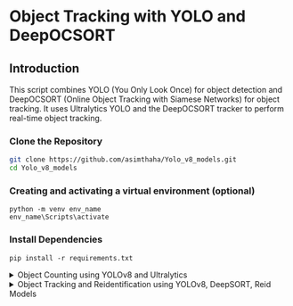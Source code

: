 # Object Tracking with YOLO and DeepOCSORT

## Introduction

This script combines YOLO (You Only Look Once) for object detection and DeepOCSORT (Online Object Tracking with Siamese Networks) for object tracking. It uses Ultralytics YOLO and the DeepOCSORT tracker to perform real-time object tracking.

### Clone the Repository

```bash
git clone https://github.com/asimthaha/Yolo_v8_models.git
cd Yolo_v8_models
```
### Creating and activating a virtual environment (optional)
```
python -m venv env_name
env_name\Scripts\activate
```

### Install Dependencies
```
pip install -r requirements.txt
```

<details>
<summary>Object Counting using YOLOv8 and Ultralytics</summary>


This repository demonstrates object counting using YOLOv8 and Ultralytics.

### Run the Object Counting Script
```
python object_counting.py
```
The YOLOv8 weights file (yolov8n.pt) from the Ultralytics repository will be downloaded into the models directory.

### Paramters
This script uses YOLOv8 for object detection and Ultralytics for object counting. The object_counting.py script captures a video, applies object tracking, and counts the number of specified classes (e.g., person) that cross a vertical line in the video.

- video_path: Path to the input video file (0 for webcam view).
- line_points: Coordinates of the vertical line in the format [(x1, y1), (x2, y2)].
- classes_to_count: List of classes to count (e.g., [0] for person).
- draw_tracks: Set to True to visualize object tracks.

### Output
The script generates an output video (obj_count.avi) with object counting annotations.
Feel free to customize the parameters and experiment with different videos.


https://github.com/asimthaha/Yolo_v8_models/assets/88647020/946c1458-f81c-4de4-bb4e-107caee62d02



</details>

<details>
<summary>Object Tracking and Reidentification using YOLOv8, DeepSORT, Reid Models</summary>

### Run the Object Tracking Script
```
python object_tracking.py
```
The weights file needed will be downloaded into the models directory automatically.

<details>
<summary>Select Yolo model</summary>

+ yolov8n       # bboxes only
+ yolo_nas_s    # bboxes only
+ yolox_n       # bboxes only
+ yolov8n-seg   # bboxes + segmentation masks
+ yolov8n-pose  # bboxes + pose estimation
</details>

<details>
<summary>Select ReID model</summary>

+ lmbn_n_cuhk03_d.pt               # lightweight
+ osnet_x0_25_market1501.pt
+ mobilenetv2_x1_4_msmt17.engine
+ resnet50_msmt17.onnx
+ osnet_x1_0_msmt17.pt
+ clip_market1501.pt               # heavy
+ clip_vehicleid.pt
</details>

### Paramters
This script uses YOLOv8 for object detection and DeepSORT for object counting. The object_tracking.py script captures a video, applies object tracking, and reidentifies the class

- video_path: Path to the input video file (0 for webcam view).

### Output
The script generates an output video with object tracking and reidentification annotations. Though the model does not provide an accurate solution on black and white videos (that i used) it works well on live camera streams.
Feel free to customize the parameters and experiment with different videos.

</details>
